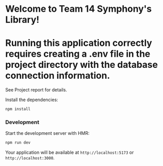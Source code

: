 # Welcome to Team 14 Symphony's Library!

# Running this application correctly requires creating a .env file in the project directory with the database connection information.

See Project report for details.


Install the dependencies:

```bash
npm install
```

### Development

Start the development server with HMR:

```bash
npm run dev
```

Your application will be available at `http://localhost:5173` or `http://localhost:3000`.

